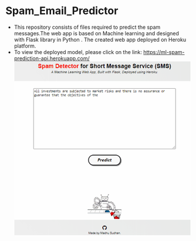# Spam_Email_Predictor

- This repository consists of files required to predict the spam messages.The web app is based on Machine learning  and designed with Flask library in Python . The created web app deployed on Heroku platform.
- To view the deployed model, please click on the link: <https://ml-spam-prediction-api.herokuapp.com/>
![Spam messege detection app](https://github.com/madhubyrapuram/Spam_Email_Predictor/blob/master/spam%20detection.gif)

